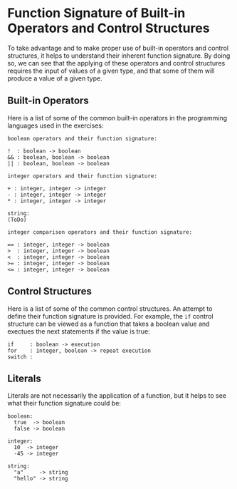 
# Function Signature of Built-in Operators and Control Structures

To take advantage and to make proper use of built-in operators and control structures, it helps to understand their inherent function signature.  By doing so, we can see that the applying of these operators and control structures requires the input of values of a given type, and that some of them will produce a value of a given type.

## Built-in Operators
Here is a list of some of the common built-in operators in the programming languages used in the exercises:

```
boolean operators and their function signature: 

!  : boolean -> boolean
&& : boolean, boolean -> boolean
|| : boolean, boolean -> boolean

integer operators and their function signature:

+ : integer, integer -> integer
- : integer, integer -> integer
* : integer, integer -> integer

string: 
(ToDo)

integer comparison operators and their function signature:

== : integer, integer -> boolean
>  : integer, integer -> boolean
<  : integer, integer -> boolean
>= : integer, integer -> boolean
<= : integer, integer -> boolean
```

## Control Structures
Here is a list of some of the common control structures.  An attempt to define their function signature is provided.  For example, the `if` control structure can be viewed as a function that takes a boolean value and exectues the next statements if the value is true:

```
if     : boolean -> execution
for    : integer, boolean -> repeat execution
switch :
```

## Literals
Literals are not necessarily the application of a function, but it helps to see what their function signature could be:

```
boolean: 
  true  -> boolean
  false -> boolean

integer: 
  10  -> integer
  -45 -> integer
  
string:
  "a"     -> string
  "hello" -> string
```
